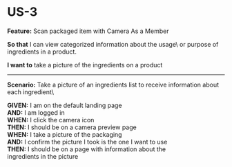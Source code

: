 # US-3 

**Feature:** Scan packaged item with Camera
As a Member

**So that** I can view categorized information about the usage\ 
or purpose of ingredients in a product.

**I want to** take a picture of the ingredients on a product
<hr> 

**Scenario:** Take a picture of an ingredients list to receive 
information about each ingredient\

**GIVEN:** I am on the default landing page\
**AND:** I am logged in\
**WHEN:** I click the camera icon\
**THEN:** I should be on a camera preview page\
**WHEN:** I take a picture of the packaging\
**AND:** I confirm the picture I took is the one I want to use\
**THEN:** I should be on a page with information about the   
ingredients in the picture  
